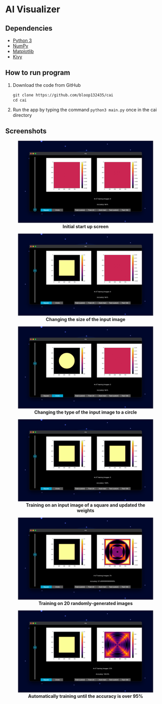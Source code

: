 # AI Visualizer
## Dependencies
- [Python 3](https://www.python.org/)
- [NumPy](https://www.numpy.org/)
- [Matplotlib](https://www.matplotlib.org/)
- [Kivy](https://www.kivy.org/)
## How to run program
1. Download the code from GitHub
    ```
    git clone https://github.com/bloop132435/cai
    cd cai
    ```
2. Run the app by typing the command `python3 main.py` once in the cai directory
## Screenshots
<figure>
<img src="./pics/1 initial start.png" >
<figcaption align = "center"><b>Initial start up screen</b></figcaption>
</figure>
<figure>
<img src="./pics/2 changing input shapes.png" >
<figcaption align = "center"><b>Changing the size of the input image</b></figcaption>
</figure>
<figure>
<img src="./pics/3 changing input shapes to circle.png" >
<figcaption align = "center"><b>Changing the type of the input image to a circle</b></figcaption>
</figure>
<figure>
<img src="./pics/4 Training on custom image.png" >
<figcaption align = "center"><b>Training on an input image of a square and updated the weights</b></figcaption>
</figure>
<figure>
<img src="./pics/5 Training on 20 images.png" >
<figcaption align = "center"><b>Training on 20 randomly-generated images</b></figcaption>
</figure>
<figure>
<img src="./pics/6 auto training.png" >
<figcaption align = "center"><b>Automatically training until the accuracy is over 95%</b></figcaption>
</figure>
